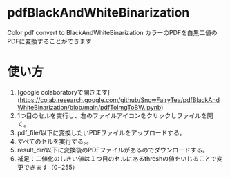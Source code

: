 # pdfBlackAndWhiteBinarization
Color pdf convert to BlackAndWhiteBinarization
カラーのPDFを白黒二値のPDFに変換することができます
# 使い方

1. [google colaboratoryで開きます]
(https://colab.research.google.com/github/SnowFairyTea/pdfBlackAndWhiteBinarization/blob/main/pdfToImgToBW.ipynb)
1. 1つ目のセルを実行し、左のファイルアイコンをクリックしファイルを開く。
1. pdf_file/以下に変換したいPDFファイルをアップロードする。  
1. すべてのセルを実行する。。
1. result_dir/以下に変換後のPDFファイルがあるのでダウンロードする。
1. 補足：二値化のしきい値は１つ目のセルにあるthreshの値をいじることで変更できます（0~255）
